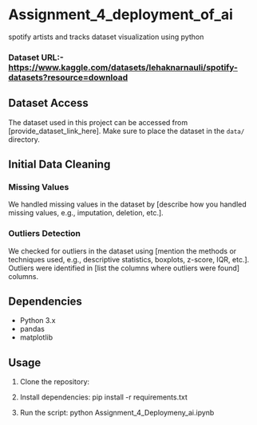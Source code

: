 # Assignment_4_deployment_of_ai
spotify artists and tracks dataset visualization using python

### Dataset URL:- https://www.kaggle.com/datasets/lehaknarnauli/spotify-datasets?resource=download

## Dataset Access
The dataset used in this project can be accessed from [provide_dataset_link_here]. Make sure to place the dataset in the `data/` directory.

## Initial Data Cleaning
### Missing Values
We handled missing values in the dataset by [describe how you handled missing values, e.g., imputation, deletion, etc.].

### Outliers Detection
We checked for outliers in the dataset using [mention the methods or techniques used, e.g., descriptive statistics, boxplots, z-score, IQR, etc.]. Outliers were identified in [list the columns where outliers were found] columns.

## Dependencies
- Python 3.x
- pandas
- matplotlib

## Usage
1. Clone the repository:

3. Install dependencies:
pip install -r requirements.txt

3. Run the script:
python Assignment_4_Deploymeny_ai.ipynb

